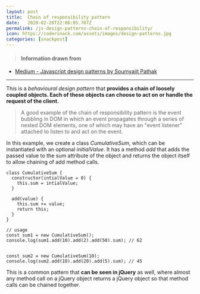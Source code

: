```yaml
---
layout: post
title:  Chain of responsibility pattern
date:   2020-02-20T22:06:05.787Z
permalink: /js-design-patterns-chain-of-responsibility/
icon: https://codersnack.com/assets/images/design-patterns.jpg
categories: [snackpost]
---
```


> #### Information drawn from

- [Medium - Javascript design patterns by Soumyajit Pathak](https://medium.com/better-programming/javascript-design-patterns-25f0faaaa15)

-------------

This is a *behavioural design pattern* that **provides a chain of loosely coupled objects. Each of these objects can choose to act on or handle the request of the client.**

> A good example of the chain of responsibility pattern is the event bubbling in DOM in which an event propagates through a series of nested DOM elements, one of which may have an "event listener" attached to listen to and act on the event.

In this example, we create a class *CumulativeSum*, which can be instantiated with an optional *initialValue*. It has a method *add* that adds the passed value to the sum attribute of the object and returns the object itself to allow chaining of add method calls.

```
class CumulativeSum {
  constructor(intialValue = 0) {
    this.sum = intialValue;
  }

  add(value) {
    this.sum += value;
    return this;
  }
}

// usage
const sum1 = new CumulativeSum();
console.log(sum1.add(10).add(2).add(50).sum); // 62


const sum2 = new CumulativeSum(10);
console.log(sum2.add(10).add(20).add(5).sum); // 45
```

This is a common pattern that **can be seen in jQuery** as well, where almost any method call on a jQuery object returns a jQuery object so that method calls can be chained together.